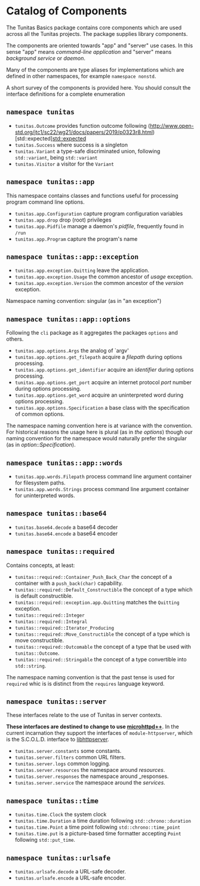 <!-- [[TODO]] 

The intent is not to have this page be the authoritative representation of documentation for _The Basics_.
Nor is it to have Microsoft's GitHub portal be the authoritative rendering of the documentation facility.

[[TODO]] Move these to independent wiki pages following the wiki stylings of https://en.cppreference.com/w/cpp/iterator/projected

-->
# Catalog of Components

The Tunitas Basics package contains core components which are used across all the Tunitas projects.  The package supplies library components.

The components are oriented towards "app" and "server" use cases.
In this sense "app" means _command-line application_ and "server" means _background service_ or _daemon_.

Many of the components are type aliases for implementations which are defined in other namespaces, for example `namespace nonstd`.

A short survey of the components is provided here. You should consult the interface definitions for a complete enumeration

## `namespace tunitas`

   * `tunitas.Outcome` provides function outcome following (http://www.open-std.org/jtc1/sc22/wg21/docs/papers/2019/p0323r8.html)[std::expected][std::expected](http://www.open-std.org/jtc1/sc22/wg21/docs/papers/2019/p0323r8.html)<!-- following https://www.markdownguide.org/basic-syntax/ -- First we learned nroff then we learned troff then we learned tex then we learned LaTeX and then XML then we learned HTML and XHTML and then HTML+tables and then HTML5+CSS and each time they said it would be simpler the next generation of markup markdown woven literate text layout programming languages ... and how we have to remember whether it is [text](link) or (text)[link] or [link](text) or [text](link).  So there's progress in computers after all -->
   * `tunitas.Success` where success is a singleton
   * `tunitas.Variant` a type-safe discriminated union, following `std::variant`, being `std::variant`
   * `tunitas.Visitor` a visitor for the `Variant`

## `namespace tunitas::app`

This namespace contains classes and functions useful for processing program command line options.

   * `tunitas.app.Configuration` capture program configuration variables
   * `tunitas.app.drop` drop (root) privileges
   * `tunitas.app.Pidfile` manage a daemon's _pidfile_, frequently found in `/run`
   * `tunitas.app.Program` capture the program's name

## `namespace tunitas::app::exception`

   * `tunitas.app.exception.Quitting` leave the application.
   * `tunitas.app.exception.Usage` the common ancestor of _usage_ exception.
   * `tunitas.app.exception.Version` the common ancestor of the _version_ exception.

Namespace naming convention: singular (as in "an exception")

## `namespace tunitas::app::options`

Following the `cli` package as it aggregates the packages `options` and others.

   * `tunitas.app.options.Args` the analog of `argv'
   * `tunitas.app.options.get_filepath` acquire a _filepath_ during options processing.
   * `tunitas.app.options.get_identifier` acquire an _identifier_ during options processing.
   * `tunitas.app.options.get_port` acquire an internet protocol _port_ number during options processing.
   * `tunitas.app.options.get_word` acquire an uninterpreted word during options processing.
   * `tunitas.app.options.Specification` a base class with the specification of common options.
   
The namespace naming convention here is at variance with the convention.  For historical reasons<!-- for security reasons, for "due to the ever-increasing complexity of VLSI design," or for any reason or for no reason at all --> the usage here is plural (as in _the options_) though our naming convention for the namespace would naturally prefer the singular (as in _option::Specification_).

## `namespace tunitas::app::words`

   * `tunitas.app.words.Filepath` process command line argument container for filesystem paths.
   * `tunitas.app.words.Strings` process command line argument container for uninterpreted words.

## `namespace tunitas::base64`

   * `tunitas.base64.decode` a base64 decoder
   * `tunitas.base64.encode` a base64 encoder

## `namespace tunitas::required`

Contains concepts, at least:

   * `tunitas::required::Container_Push_Back_Char` the concept of a container with a `push_back(char)` capability.
   * `tunitas::required::Default_Constructible` the concept of a type which is default constructible.
   * `tunitas::required::exception.app.Quitting` matches the `Quitting` exception.
   * `tunitas::required::Integer` 
   * `tunitas::required::Integral` 
   * `tunitas::required::Iterator_Producing` 
   * `tunitas::required::Move_Constructible` the concept of a type which is move constructible.
   * `tunitas::required::Outcomable` the concept of a type that be used with `tunitas::Outcome`.
   * `tunitas::required::Stringable` the concept of a type convertible into `std::string`.

The namespace naming convention is that the past tense is used for `required` whic is is distinct from the `requires` language keyword.

## `namespace tunitas::server`

These interfaces relate to the use of Tunitas in server contexts.

<b>These interfaces are destined to change to use [microhttpd++](https://git.tunitas.technology/all/services/microhttpd++.git)</b>.
In the current incarnation they support the interfaces of `module-httpserver`, which is the S.C.O.L.D. interface to [libhttpserver](https://github.com/etr/libhttpserver).

   * `tunitas.server.constants` some constants.
   * `tunitas.server.filters` common URL filters.
   * `tunitas.server.logs` common logging.
   * `tunitas.server.resources` the namespace around _resources_.
   * `tunitas.server.responses` the namespace around _responses.
   * `tunitas.server.service` the namespace around the _services_.

## `namespace tunitas::time`

   * `tunitas.time.Clock` the system clock
   * `tunitas.time.Duration` a time duration following `std::chrono::duration`
   * `tunitas.time.Point` a time point following `std::chrono::time_point`
   * `tunitas.time.put` is a picture-based time formatter accepting `Point` following `std::put_time`.

## `namespace tunitas::urlsafe`

   * `tunitas.urlsafe.decode` a URL-safe decoder.
   * `tunitas.urlsafe.encode` a URL-safe encoder.
